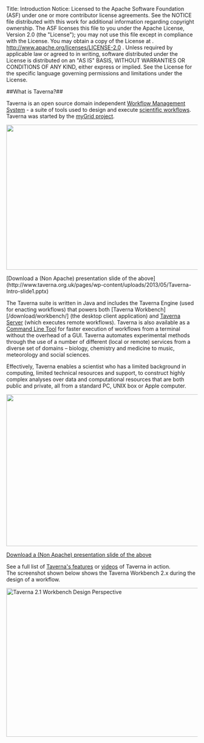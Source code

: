 Title:     Introduction
Notice:    Licensed to the Apache Software Foundation (ASF) under one
           or more contributor license agreements.  See the NOTICE file
           distributed with this work for additional information
           regarding copyright ownership.  The ASF licenses this file
           to you under the Apache License, Version 2.0 (the
           "License"); you may not use this file except in compliance
           with the License.  You may obtain a copy of the License at
           .
             http://www.apache.org/licenses/LICENSE-2.0
           .
           Unless required by applicable law or agreed to in writing,
           software distributed under the License is distributed on an
           "AS IS" BASIS, WITHOUT WARRANTIES OR CONDITIONS OF ANY
           KIND, either express or implied.  See the License for the
           specific language governing permissions and limitations
           under the License.

##What is Taverna?##

Taverna is an open source domain independent 
   [Workflow Management System](/introduction/what-is-a-workflow-management-system) - 
   a suite of tools used to design and execute 
   [scientific workflows](/introduction/why-use-workflows).
Taverna was started by the [myGrid project](http://www.mygrid.org.uk).

<p class="row text-center">
<a href="/img/Taverna_Intro_slide1.png">
   <img width="680" height="382" title="Taverna_Intro_slide1" src="/img/Taverna_Intro_slide1.png" 
        alt="" usemap="#tavernamap" /></a></p>
<map name="tavernamap">
<area shape="rect" coords="200,100,300,193" 
   href="http://www.taverna.org.uk/download/workbench/" alt="Taverna Workbench" />
<area shape="rect" coords="316,102,415,196" 
   href="http://www.taverna.org.uk/developers/work-in-progress/taverna-lite/" alt="Taverna Lite" />
<area shape="rect" coords="100,143,184,188" href="http://www.panacea-lr.eu/" alt="Panacea" />
<area shape="rect" coords="3,137,98,177" href="http://www.biocatalogue.org/" alt="Biocatalogue" />
<area shape="rect" coords="14,184,169,218" 
   href="https://www.biodiversitycatalogue.org/" alt="Bio Diversity Catalogue" />
<area shape="rect" coords="26,69,181,107" href="http://www.myexperiment.org/" alt="My Experiment" />
<area shape="rect" coords="28,264,86,308" href="http://soaplab.sourceforge.net/soaplab1/" alt="SoapLab" />
<area shape="rect" coords="84,268,177,301" href="http://www.unicore.eu/" alt="UNICORE" />
<area shape="rect" coords="29,300,80,335" href="http://www.r-project.org/" alt="R Project" />
<area shape="rect" coords="80,300,131,335" href="http://www.biomart.org/" alt="Biomart" />
<area shape="rect" coords="131,300,182,335" href="http://www.beanshell.org/" alt="BeanShell" />
<area shape="rect" coords="38,337,101,379" href="http://sadiframework.org/content/" alt="SADI" />
<area shape="rect" coords="120,332,166,374" href="http://office.microsoft.com/en-gb/excel/" alt="Excel" />
<area shape="rect" coords="632,165,678,207" href="http://office.microsoft.com/en-gb/excel/" alt="Excel" />
<area shape="rect" coords="478,87,554,145" href="http://www.biovel.eu/" alt="Biovel" />
<area shape="rect" coords="584,83,646,138" href="http://www.evo-uk.org/" alt="EVO" />
<area shape="rect" coords="436,164,537,209" href="https://main.g2.bx.psu.edu/" alt="Galaxy" />
<area shape="rect" coords="536,161,637,206" 
   href="http://code.google.com/p/google-refine/" alt="Google Refine" />
<area shape="rect" coords="194,216,313,285" 
   href="/documentation/taverna-2-x/provenance/" alt="Provenance" />
<area shape="rect" coords="194,279,313,341" 
   href="http://www.taverna.org.uk/developers/work-in-progress/components/" alt="Taverna Components" />
<area shape="rect" coords="321,215,427,292" 
   href="/documentation/taverna-2-x/server/" alt="Taverna Server" />
<area shape="rect" coords="319,283,425,341" 
   href="/developers/work-in-progress/interaction/" alt="Interaction Server" />
<area shape="rect" coords="434,221,552,288" 
   href="/developers/work-in-progress/taverna-player/" alt="Taverna Player" />
<area shape="rect" coords="554,222,678,290" 
   href="download/server/2-2/" alt="Taverna Virtual Machine" />
<area shape="rect" coords="434,284,558,352" 
   href="/download/command-line-tool/" alt="Command Line Tool" />
<area shape="rect" coords="560,290,678,358" 
   href="http://www.osgi.org/Main/HomePage" alt="OSGi Alliance" />
<area shape="rect" coords="200,344,422,380" 
   href="/documentation/faq/security/" alt="Security" /> 
</map>
</p>
<p class="row text-center"> 
[Download a (Non Apache) presentation slide of the above](http://www.taverna.org.uk/pages/wp-content/uploads/2013/05/Taverna-Intro-slide1.pptx)
 </p>

The Taverna suite is written in Java and includes the Taverna Engine 
   (used for enacting workflows) that powers both 
   [Taverna Workbench][/download/workbench/] (the desktop client application) and 
   [Taverna Server](/documentation/server/)
   (which executes remote workflows). 
Taverna is also available as a [Command Line Tool](/documentation/command-line-tool/) 
   for faster execution of workflows from a terminal without the overhead of a GUI.
Taverna automates experimental methods through the use of a number of different (local or remote) services from 
   a diverse set of domains &#8211; biology, chemistry and medicine to music, meteorology and social sciences.

Effectively, Taverna enables a scientist who has a limited background in computing, 
   limited technical resources and support, 
   to construct highly complex analyses over data and computational resources that are both public and private, 
   all from a standard PC, UNIX box or Apple computer.

<p class="row text-center">
<a href="/img/Taverna_Spectrum_Slide.png">
    <img title="Taverna_Spectrum_Slide" src="/img/Taverna_Spectrum_Slide.png" alt="" width="680" height="400" />
    </a>
</p>

[Download a (Non Apache) presentation slide of the above](http://www.taverna.org.uk/pages/wp-content/uploads/2013/05/Taverna_Spectrum_Slide.pptx)

See a full list of [Taverna's features](/introduction/taverna-features) or 
   [videos](/documentation/videos/) of Taverna in action.   
The screenshot shown below shows the Taverna Workbench 2.x during the design of a workflow.

<p class="row text-center">
<img src="/img/Taverna_Workbench.png" alt="Taverna 2.1 Workbench Design Perspective" width="606" height="392" />
</p>